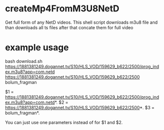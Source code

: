 # createMp4FromM3U8NetD
Get full form of any NetD videos. This shell script downloads m3u8 file and than downloads all ts files after that concate them for full video


# example usage
bash download.sh https://1881381249.dogannet.tv/S10/HLS_VOD/159629_b622/2500/prog_index.m3u8?app=com.netd https://1881381249.dogannet.tv/S10/HLS_VOD/159629_b622/2500 bolum_fragman

$1 = https://1881381249.dogannet.tv/S10/HLS_VOD/159629_b622/2500/prog_index.m3u8?app=com.netd*.
$2 = https://1881381249.dogannet.tv/S10/HLS_VOD/159629_b622/2500*.
$3 = bolum_fragman*.

You can just use one parameters instead of for $1 and $2.
